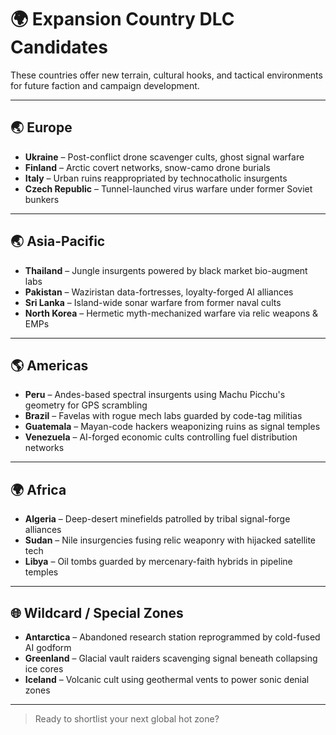 # 🌍 Expansion Country DLC Candidates

These countries offer new terrain, cultural hooks, and tactical environments for future faction and campaign development.

---

## 🌏 Europe

- **Ukraine** – Post-conflict drone scavenger cults, ghost signal warfare  
- **Finland** – Arctic covert networks, snow-camo drone burials  
- **Italy** – Urban ruins reappropriated by technocatholic insurgents  
- **Czech Republic** – Tunnel-launched virus warfare under former Soviet bunkers

---

## 🌏 Asia-Pacific

- **Thailand** – Jungle insurgents powered by black market bio-augment labs  
- **Pakistan** – Waziristan data-fortresses, loyalty-forged AI alliances  
- **Sri Lanka** – Island-wide sonar warfare from former naval cults  
- **North Korea** – Hermetic myth-mechanized warfare via relic weapons & EMPs

---

## 🌎 Americas

- **Peru** – Andes-based spectral insurgents using Machu Picchu's geometry for GPS scrambling  
- **Brazil** – Favelas with rogue mech labs guarded by code-tag militias  
- **Guatemala** – Mayan-code hackers weaponizing ruins as signal temples  
- **Venezuela** – AI-forged economic cults controlling fuel distribution networks

---

## 🌍 Africa

- **Algeria** – Deep-desert minefields patrolled by tribal signal-forge alliances  
- **Sudan** – Nile insurgencies fusing relic weaponry with hijacked satellite tech  
- **Libya** – Oil tombs guarded by mercenary-faith hybrids in pipeline temples  

---

## 🌐 Wildcard / Special Zones

- **Antarctica** – Abandoned research station reprogrammed by cold-fused AI godform  
- **Greenland** – Glacial vault raiders scavenging signal beneath collapsing ice cores  
- **Iceland** – Volcanic cult using geothermal vents to power sonic denial zones

---

> Ready to shortlist your next global hot zone?
